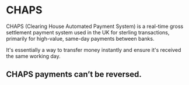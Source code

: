 # CHAPS

CHAPS (Clearing House Automated Payment System) is a real-time gross settlement payment system used in the UK for sterling transactions, primarily for high-value, same-day payments between banks.

It's essentially a way to transfer money instantly and ensure it's received the same working day. 


## CHAPS payments can’t be reversed.



